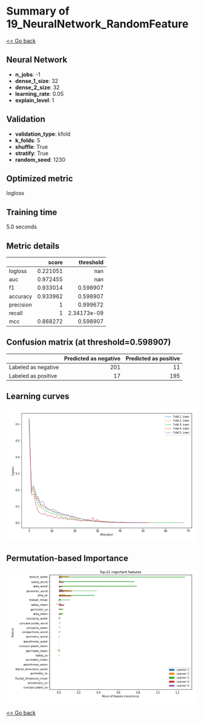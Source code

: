 # Summary of 19_NeuralNetwork_RandomFeature

[<< Go back](../README.md)


## Neural Network
- **n_jobs**: -1
- **dense_1_size**: 32
- **dense_2_size**: 32
- **learning_rate**: 0.05
- **explain_level**: 1

## Validation
 - **validation_type**: kfold
 - **k_folds**: 5
 - **shuffle**: True
 - **stratify**: True
 - **random_seed**: 1230

## Optimized metric
logloss

## Training time

5.0 seconds

## Metric details
|           |    score |     threshold |
|:----------|---------:|--------------:|
| logloss   | 0.221051 | nan           |
| auc       | 0.972455 | nan           |
| f1        | 0.933014 |   0.598907    |
| accuracy  | 0.933962 |   0.598907    |
| precision | 1        |   0.999672    |
| recall    | 1        |   2.34173e-09 |
| mcc       | 0.868272 |   0.598907    |


## Confusion matrix (at threshold=0.598907)
|                     |   Predicted as negative |   Predicted as positive |
|:--------------------|------------------------:|------------------------:|
| Labeled as negative |                     201 |                      11 |
| Labeled as positive |                      17 |                     195 |

## Learning curves
![Learning curves](learning_curves.png)

## Permutation-based Importance
![Permutation-based Importance](permutation_importance.png)

[<< Go back](../README.md)
